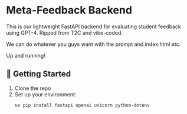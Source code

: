 # Meta-Feedback Backend

This is our lightweight FastAPI backend for evaluating student feedback using GPT-4. Ripped from T2C and vibe-coded. 

We can do whatever you guys want with the prompt and index.html etc.

Up and running!

## 🚀 Getting Started

1. Clone the repo
2. Set up your environment:
   ```bash
   uv pip install fastapi openai uvicorn python-dotenv
